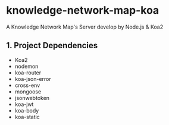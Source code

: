 # knowledge-network-map-koa
A Knowledge Network Map's Server develop by Node.js &amp; Koa2

## 1. Project Dependencies
- Koa2
- nodemon
- koa-router
- koa-json-error
- cross-env
- mongoose
- jsonwebtoken
- koa-jwt
- koa-body
- koa-static
